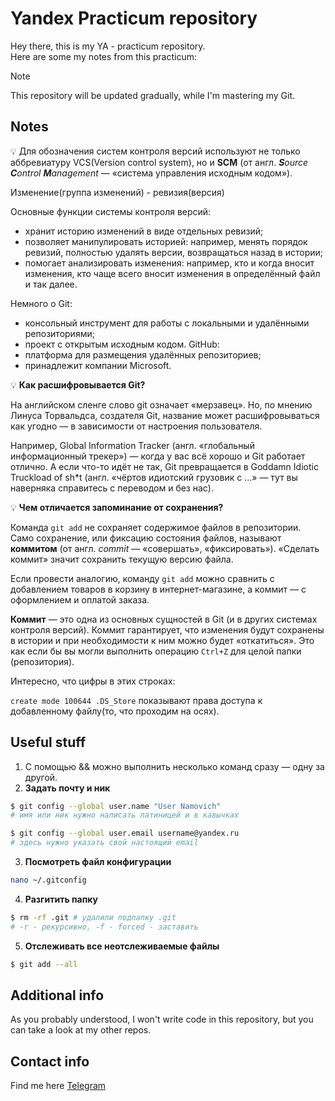 # Yandex Practicum repository
Hey there, this is my YA - practicum repository.  
Here are some my notes from this practicum: 
> [!NOTE]
> This repository will be updated gradually, while I'm mastering my Git.

## Notes
💡 Для обозначения систем контроля версий используют не только аббревиатуру VCS(Version control system), но и **SCM** (от англ. ***S**ource **C**ontrol **M**anagement* — «система управления исходным кодом»).

Изменение(группа изменений) - ревизия(версия)

Основные функции системы контроля версий:

- хранит историю изменений в виде отдельных ревизий;
- позволяет манипулировать историей: например, менять порядок ревизий, полностью удалять версии, возвращаться назад в истории;
- помогает анализировать изменения: например, кто и когда вносит изменения, кто чаще всего вносит изменения в определённый файл и так далее.

Немного о Git:

- консольный инструмент для работы с локальными и удалёнными репозиториями;
- проект с открытым исходным кодом.
GitHub:
- платформа для размещения удалённых репозиториев;
- принадлежит компании Microsoft.

💡 **Как расшифровывается Git?**

На английском сленге слово git означает «мерзавец». Но, по мнению Линуса Торвальдса, создателя Git, название может расшифровываться как угодно — в зависимости от настроения пользователя.

Например, Global Information Tracker (англ. «глобальный информационный трекер») — когда у вас всё хорошо и Git работает отлично. А если что-то идёт не так, Git превращается в Goddamn Idiotic Truckload of sh*t (англ. «чёртов идиотский грузовик c ...» — тут вы наверняка справитесь с переводом и без нас).  

💡 **Чем отличается запоминание от сохранения?**

Команда `git add` не сохраняет содержимое файлов в репозитории. Само сохранение, или фиксацию состояния файлов, называют **коммитом** (от англ. *commit* — «совершать», «фиксировать»). «Сделать коммит» значит сохранить текущую версию файла.

Если провести аналогию, команду `git add` можно сравнить с добавлением товаров в корзину в интернет-магазине, а коммит — с оформлением и оплатой заказа.

**Коммит** — это одна из основных сущностей в Git (и в других системах контроля версий). Коммит гарантирует, что изменения будут сохранены в истории и при необходимости к ним можно будет «откатиться». Это как если бы вы могли выполнить операцию `Ctrl+Z` для целой папки (репозитория).

Интересно, что цифры в этих строках:

`create mode 100644 .DS_Store` показывают права доступа к добавленному файлу(то, что проходим на осях).

## Useful stuff
1) С помощью && можно выполнить несколько команд сразу — одну за другой.   
2) **Задать почту и ник** 
```bash
$ git config --global user.name "User Namovich" 
# имя или ник нужно написать латиницей и в кавычках

$ git config --global user.email username@yandex.ru
# здесь нужно указать свой настоящий email 
```
3) **Посмотреть файл конфигурации**
```bash
nano ~/.gitconfig
```
4) **Разгитить папку**
```bash
$ rm -rf .git # удалили подпапку .git 
# -r - рекурсивно, -f - forced - заставить
```
5) **Отслеживать все неотслеживаемые файлы**
```bash
$ git add --all
```

## Additional info
As you probably understood, I won't write code in this repository, 
but you can take a look at my other repos.

## Contact info
Find me here [Telegram](t.me/devilsolicitor "My cool TG")
